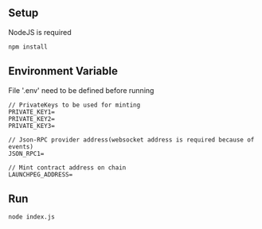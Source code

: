 ## Setup

NodeJS is required

```
npm install
```

## Environment Variable

File '.env' need to be defined before running

```
// PrivateKeys to be used for minting
PRIVATE_KEY1=
PRIVATE_KEY2=
PRIVATE_KEY3=

// Json-RPC provider address(websocket address is required because of events)
JSON_RPC1=

// Mint contract address on chain
LAUNCHPEG_ADDRESS=
```

## Run

```
node index.js
```
